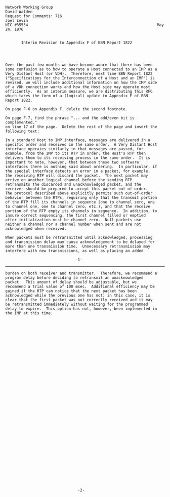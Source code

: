     Network Working Group                                              David Walden
    Request for Comments: 716                                            Joel Levin
    NIC #35534                                                         May 24, 1976


           Interim Revision to Appendix F of BBN Report 1822




    Over the past few months we have become aware that there has been
    some confusion as to how to operate a Host connected to an IMP as a
    Very Distant Host (or VDH).  Therefore, next time BBN Report 1822
    ("Specifications for the Interconnection of a Host and an IMP") is
    revised, we will include additional information on how the IMP side
    of a VDH connection works and how the Host side may operate most
    efficiently.  As an interim measure, we are distributing this RFC
    which takes the form of a (logical) update to Appendix F of BBN
    Report 1822.

    On page F-6 on Appendix F, delete the second footnote.

    On page F-7, find the phrase "... and the odd/even bit is complemented."
    on line 17 of the page.  Delete the rest of the page and insert the
    following text:

    In a standard Host to IMP interface, messages are delivered in a
    specific order and received in the same order.  A Very Distant Host
    interface operates similarly in that messages are passed, for
    example, from the IMP to its RTP in order; the Host's RTP then
    delivers them to its receiving process in the same order.  It is
    important to note, however, that between these two software
    interfaces there is nothing said about ordering.  In particular, if
    the special interface detects an error in a packet, for example,
    the receiving RTP will discard the packet.  The next packet may
    arrive on another logical channel before the sending RTP
    retransmits the discarded and unacknowledged packet, and the
    receiver should be prepared to accept this packet out of order.
    The protocol described above explicitly permits such out-of-order
    behavior between the RTPs, requiring only that the transmit portion
    of the RTP fill its channels in sequence (one to channel zero, one
    to channel one, one to channel zero, etc.), and that the receive
    portion of the RTP empty its channels in sequence.  In addition, to
    insure correct sequencing, the first channel filled or emptied
    after initialization must be channel zero.  Null packets use
    neither a channel nor a channel number when sent and are not
    acknowledged when received.

    When packets must be retransmitted until acknowledged, processing
    and transmission delay may cause acknowledgement to be delayed for
    more than one transmission time.  Unnecessary retransmission may
    interfere with new transmissions, as well as placing an added

                                   -1-

------------------------------------------------------------------------

``` newpage
burden on both receiver and transmitter.  Therefore, we recommend a
program delay before deciding to retransmit an unacknowledged
packet.  This amount of delay should be adjustable, but we
recommend a trial value of 100 msec.  Additional efficiency may be
gained if the RTP can notice that the next packet has been
acknowledged while the previous one has not: in this case, it is
clear that the first packet was not correctly received and it may
be retransmitted immediately without waiting for the programmed
delay to expire.  This option has not, however, been implemented in
the IMP at this time.







































                                -2-
```

